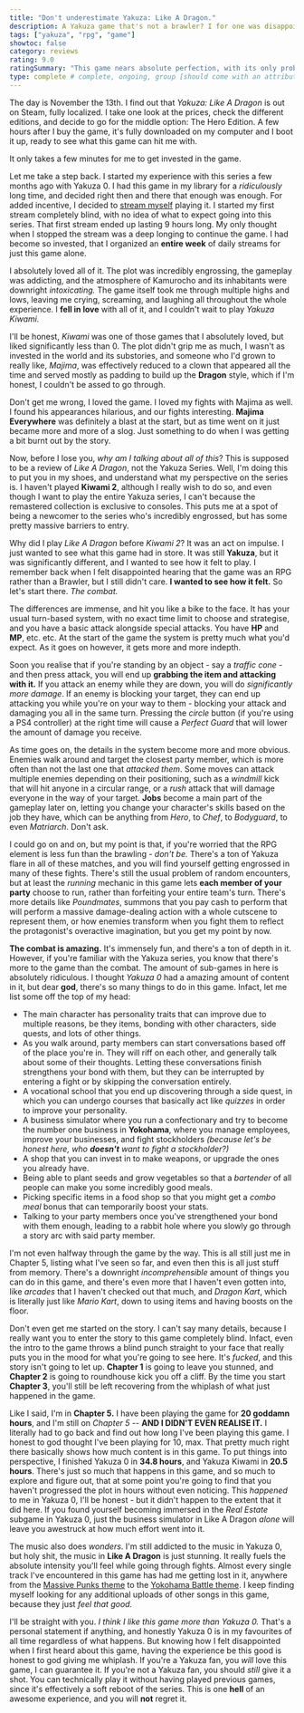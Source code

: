 ```yaml
---
title: "Don't underestimate Yakuza: Like A Dragon."
description: A Yakuza game that's not a brawler? I for one was disappointed. At least that is, before I actually played it.
tags: ["yakuza", "rpg", "game"]
showtoc: false
category: reviews
rating: 9.0
ratingSummary: "This game nears absolute perfection, with its only problems being incredibly minor. Definitely an experience you shouldn't miss."
type: complete # complete, ongoing, group [should come with an attribute (partAmnt)]
---
```


The day is November the 13th. I find out that _Yakuza: Like A Dragon_ is out on Steam, fully localized. I take one look at the prices,
check the different editions, and decide to go for the middle option: The Hero Edition. A few hours after I buy the game, it's fully 
downloaded on my computer and I boot it up, ready to see what this game can hit me with.

It only takes a few minutes for me to get invested in the game.

Let me take a step back. I started my experience with this series a few months ago with Yakuza 0. I had this game in my library for a 
_ridiculously_ long time, and decided right then and there that enough was enough. For added incentive, I decided to [stream myself](https://twitch.tv/enbyss_)
playing it. I started my first stream completely blind, with no idea of what to expect going into this series. That first stream ended up lasting 
9 hours long. My only thought when I stopped the stream was a deep longing to continue the game. I had become so invested, that I organized an **entire week**
of daily streams for just this game alone.

I absolutely loved all of it. The plot was incredibly engrossing, the gameplay was addicting, and the atmosphere of Kamurocho and its inhabitants were 
downright _intoxicating._ The game itself took me through multiple highs and lows, leaving me crying, screaming, and laughing all throughout the whole experience.
I **fell in love** with all of it, and I couldn't wait to play _Yakuza Kiwami._

I'll be honest, _Kiwami_ was one of those games that I absolutely loved, but liked significantly less than 0. The plot didn't grip me as much, I wasn't as 
invested in the world and its substories, and someone who I'd grown to really like, _Majima_, was effectively reduced to a clown that appeared all the time
and served mostly as padding to build up the **Dragon** style, which if I'm honest, I couldn't be assed to go through.

Don't get me wrong, I loved the game. I loved my fights with Majima as well. I found his appearances hilarious, and our fights interesting. **Majima Everywhere**
was definitely a blast at the start, but as time went on it just became more and more of a slog. Just something to do when I was getting a bit burnt out by the 
story.

Now, before I lose you, _why am I talking about all of this_? This is supposed to be a review of _Like A Dragon_, not the Yakuza Series. Well, I'm doing this to 
put you in my shoes, and understand what my perspective on the series is. I haven't played **Kiwami 2**, although I really wish to do so, and even though I want 
to play the entire Yakuza series, I can't because the remastered collection is exclusive to consoles. This puts me at a spot of being a newcomer to the series
who's incredibly engrossed, but has some pretty massive barriers to entry.

Why did I play _Like A Dragon_ before _Kiwami 2_? It was an act on impulse. I just wanted to see what this game had in store. It was still **Yakuza**, but it was 
significantly different, and I wanted to see how it felt to play. I remember back when I felt disappointed hearing that the game was an RPG rather than a Brawler,
but I still didn't care. **I wanted to see how it felt.** So let's start there. _The combat._

The differences are immense, and hit you like a bike to the face. It has your usual turn-based system, with no exact time limit to choose and strategise, and you have
a basic attack alongside special attacks. You have **HP** and **MP**, etc. etc. At the start of the game the system is pretty much what you'd expect. As it goes on however, 
it gets more and more indepth. 

Soon you realise that if you're standing by an object - say a _traffic cone_ - and then press attack, you will end up **grabbing the item and attacking with it.** If you attack an enemy while they are down, you will do _significantly more damage_. If an enemy is blocking your target, they can end up attacking you while you're on your way to them - blocking your attack and damaging you all in the same turn. Pressing the _circle_ button (if you're using a PS4 controller) at the right time will cause a _Perfect Guard_ that will lower the amount of damage you receive.

As time goes on, the details in the system become more and more obvious. Enemies walk around and target the closest party member, which is more often than not the last one that _attacked them_. Some moves can attack multiple enemies depending on their positioning, such as a _windmill_ kick that will hit anyone in a circular range, or a _rush_ attack that will damage everyone in the way of your target. **Jobs** become a main part of the gameplay later on, letting you change your character's skills based on the job they have, which can be anything from _Hero_, to _Chef_, to _Bodyguard_, to even _Matriarch_. Don't ask.

I could go on and on, but my point is that, if you're worried that the RPG element is less fun than the brawling - _don't be._ There's a ton of Yakuza flare in all of these matches, and you will find yourself getting engrossed in many of these fights. There's still the usual problem of random encounters, but at least the _running_ mechanic in this game lets **each member of your party** choose to run, rather than forfeiting your entire team's turn. There's more details like _Poundmates_, summons that you pay cash to perform that will perform a massive damage-dealing action with a whole cutscene to represent them, or how enemies transform when you fight them to reflect the protagonist's overactive imagination, but you get my point by now.

**The combat is amazing.** It's immensely fun, and there's a ton of depth in it. However, if you're familiar with the Yakuza series, you know that there's more to the game than the combat. The amount of sub-games in here is absolutely ridiculous. I thought _Yakuza 0_ had a amazing amount of content in it, but dear **god**, there's so many things to do in this game. Infact, let me list some off the top of my head:

- The main character has personality traits that can improve due to multiple reasons, be they items, bonding with other characters, side quests, and lots of other things.
- As you walk around, party members can start conversations based off of the place you're in. They will riff on each other, and generally talk about some of their thoughts. Letting these conversations finish strengthens your bond with them, but they can be interrupted by entering a fight or by skipping the conversation entirely.
- A vocational school that you end up discovering through a side quest, in which you can undergo courses that basically act like _quizzes_ in order to improve your personality.
- A business simulator where you run a confectionary and try to become the number one business in **Yokohama**, where you manage employees, improve your businesses, and fight stockholders _(because let's be honest here, who **doesn't** want to fight a stockholder?)_
- A shop that you can invest in to make weapons, or upgrade the ones you already have.
- Being able to plant seeds and grow vegetables so that a _bartender_ of all people can make you some incredibly good meals.
- Picking specific items in a food shop so that you might get a _combo meal_ bonus that can temporarily boost your stats.
- Talking to your party members once you've strengthened your bond with them enough, leading to a rabbit hole where you slowly go through a story arc with said party member.

I'm not even halfway through the game by the way. This is all still just me in Chapter 5, listing what I've seen so far, and even then this is all just stuff from memory. There's a downright _incomprehensible_ amount of things you can do in this game, and there's even more that I haven't even gotten into, like _arcades_ that I haven't checked out that much, and _Dragon Kart_, which is literally just like _Mario Kart_, down to using items and having boosts on the floor.

Don't even get me started on the story. I can't say many details, because I really want you to enter the story to this game completely blind. Infact, even the intro to the game throws a blind punch straight to your face that really puts you in the mood for what you're going to see here. It's _fucked_, and this story isn't going to let up. 
**Chapter 1** is going to leave you stunned, and **Chapter 2** is going to roundhouse kick you off a cliff. By the time you start **Chapter 3**, you'll still be left recovering from the whiplash of what just happened in the game.

Like I said, I'm in **Chapter 5.** I have been playing the game for **20 goddamn hours**, and I'm still on _Chapter 5_ -- **AND I DIDN'T EVEN REALISE IT.** I literally had to go back and find out how long I've been playing this game. I honest to god thought I've been playing for 10, max. That pretty much right there basically shows how much content is in this game. To put things into perspective, I finished Yakuza 0 in **34.8 hours**, and Yakuza Kiwami in **20.5 hours**. There's just so much that happens in this game, and so much to explore and figure out, that at some point you're going to find that you haven't progressed the plot in hours without even noticing. This _happened_ to me in Yakuza 0, I'll be honest - but it didn't happen to the extent that it did here. If you found yourself becoming immersed in the _Real Estate_ subgame in Yakuza 0, just the business simulator in Like A Dragon _alone_ will leave you awestruck at how much effort went into it.

The music also does _wonders_. I'm still addicted to the music in Yakuza 0, but holy shit, the music in **Like A Dragon** is just stunning. It really fuels the absolute intensity you'll feel while going through fights. Almost every single track I've encountered in this game has had me getting lost in it, anywhere from the [Massive Punks theme](https://www.youtube.com/watch?v=yyN7PmW11u4) to the [Yokohama Battle theme](https://www.youtube.com/watch?v=cHuRaPrFozc). I keep finding myself looking for any additional uploads of other songs in this game, because they just _feel that good._

I'll be straight with you. _I think I like this game more than Yakuza 0._ That's a personal statement if anything, and honestly Yakuza 0 is in my favourites of all time regardless of what happens. But knowing how I felt disappointed when I first heard about this game, having the experience be this good is honest to god giving me whiplash. If you're a Yakuza fan, you _will_ love this game, I can guarantee it. If you're not a Yakuza fan, you should _still_ give it a shot. You can technically play it without having played previous games, since it's effectively a soft reboot of the series. This is one **hell** of an awesome experience, and you will **not** regret it.
